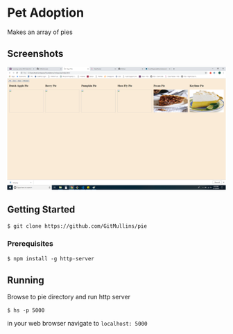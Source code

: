 # Pet Adoption
Makes an array of pies

## Screenshots
![image of pies](https://raw.githubusercontent.com/GitMullins/pie/master/screenshots/screenshot.png)

## Getting Started
```
$ git clone https://github.com/GitMullins/pie
```
### Prerequisites
```
$ npm install -g http-server
```
## Running
Browse to pie directory and run http server  
```
$ hs -p 5000
```

in your web browser navigate to `localhost: 5000`